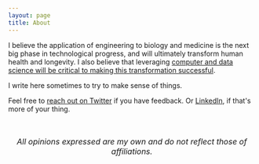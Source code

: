 ```yaml
---
layout: page
title: About
---
```


I believe the application of engineering to biology and medicine is the next big phase in technological progress, and will ultimately transform human health and longevity. I also believe that leveraging [computer and data science will be critical to making this transformation successful](https://a16z.com/2017/06/21/jorge-conde-bio-fund/). 

I write here sometimes to try to make sense of things. 

Feel free to [reach out on Twitter](https://twitter.com/tfarrell01) if you have feedback. Or [LinkedIn](https://www.linkedin.com/in/tfarrell01), if that's more of your thing.

<br>
<br>

<div style="text-align: center;">
  <span style="font-size:12pt"><i>All opinions expressed are my own and do not reflect those of affiliations.</i></span>
</div>

